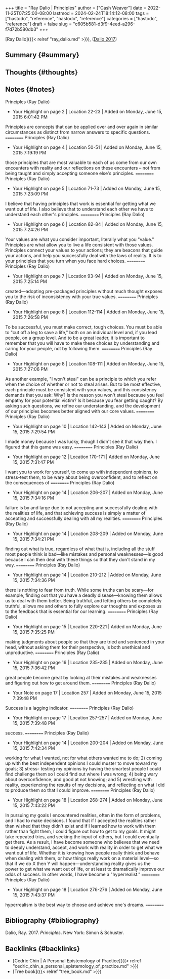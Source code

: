 +++
title = "Ray Dalio | Principles"
author = ["Cash Weaver"]
date = 2022-11-25T07:25:00-08:00
lastmod = 2024-02-24T18:14:12-08:00
tags = ["hastodo", "reference", "hastodo", "reference"]
categories = ["hastodo", "reference"]
draft = false
slug = "c605b581-d3f9-4eed-a296-f7d72b580db3"
+++

[Ray Dalio]({{< relref "ray_dalio.md" >}}), (<a href="#citeproc_bib_item_1">Dalio 2017</a>)


## Summary {#summary}


## Thoughts {#thoughts}


## Notes {#notes}

﻿Principles (Ray Dalio)

-   Your Highlight on page 2 | Location 22-23 | Added on Monday, June 15, 2015 6:01:42 PM

Principles are concepts that can be applied over and over again in similar circumstances as distinct from narrow answers to specific questions.
`========`
﻿Principles (Ray Dalio)

-   Your Highlight on page 4 | Location 50-51 | Added on Monday, June 15, 2015 7:19:19 PM

those principles that are most valuable to each of us come from our own encounters with reality and our reflections on these encounters – not from being taught and simply accepting someone else's principles.
`========`
﻿Principles (Ray Dalio)

-   Your Highlight on page 5 | Location 71-73 | Added on Monday, June 15, 2015 7:23:09 PM

I believe that having principles that work is essential for getting what we want out of life. I also believe that to understand each other we have to understand each other's principles.
`========`
﻿Principles (Ray Dalio)

-   Your Highlight on page 6 | Location 82-84 | Added on Monday, June 15, 2015 7:24:26 PM

Your values are what you consider important, literally what you "value." Principles are what allow you to live a life consistent with those values. Principles connect your values to your actions; they are beacons that guide your actions, and help you successfully deal with the laws of reality. It is to your principles that you turn when you face hard choices.
`========`
﻿Principles (Ray Dalio)

-   Your Highlight on page 7 | Location 93-94 | Added on Monday, June 15, 2015 7:25:14 PM

created—adopting pre-packaged principles without much thought exposes you to the risk of inconsistency with your true values.
`========`
﻿Principles (Ray Dalio)

-   Your Highlight on page 8 | Location 112-114 | Added on Monday, June 15, 2015 7:26:58 PM

To be successful, you must make correct, tough choices. You must be able to "cut off a leg to save a life," both on an individual level and, if you lead people, on a group level. And to be a great leader, it is important to remember that you will have to make these choices by understanding and caring for your people, not by following them.
`========`
﻿Principles (Ray Dalio)

-   Your Highlight on page 8 | Location 108-111 | Added on Monday, June 15, 2015 7:27:06 PM

As another example, "I won't steal" can be a principle to which you refer when the choice of whether or not to steal arises. But to be most effective, each principle must be consistent with your values, and this consistency demands that you ask: Why? Is the reason you won't steal because you feel empathy for your potential victim? Is it because you fear getting caught? By asking such questions, we refine our understanding, and the development of our principles becomes better aligned with our core values.
`========`
﻿Principles (Ray Dalio)

-   Your Highlight on page 10 | Location 142-143 | Added on Monday, June 15, 2015 7:29:54 PM

I made money because I was lucky, though I didn't see it that way then. I figured that this game was easy.
`========`
﻿Principles (Ray Dalio)

-   Your Highlight on page 12 | Location 170-171 | Added on Monday, June 15, 2015 7:31:47 PM

I want you to work for yourself, to come up with independent opinions, to stress-test them, to be wary about being overconfident, and to reflect on the consequences of
`========`
﻿Principles (Ray Dalio)

-   Your Highlight on page 14 | Location 206-207 | Added on Monday, June 15, 2015 7:34:16 PM

failure is by and large due to not accepting and successfully dealing with the realities of life, and that achieving success is simply a matter of accepting and successfully dealing with all my realities.
`========`
﻿Principles (Ray Dalio)

-   Your Highlight on page 14 | Location 208-209 | Added on Monday, June 15, 2015 7:34:21 PM

finding out what is true, regardless of what that is, including all the stuff most people think is bad—like mistakes and personal weaknesses—is good because I can then deal with these things so that they don't stand in my way.
`========`
﻿Principles (Ray Dalio)

-   Your Highlight on page 14 | Location 210-212 | Added on Monday, June 15, 2015 7:34:36 PM

there is nothing to fear from truth. While some truths can be scary—for example, finding out that you have a deadly disease—knowing them allows us to deal with them better. Being truthful, and letting others be completely truthful, allows me and others to fully explore our thoughts and exposes us to the feedback that is essential for our learning.
`========`
﻿Principles (Ray Dalio)

-   Your Highlight on page 15 | Location 220-221 | Added on Monday, June 15, 2015 7:35:25 PM

making judgments about people so that they are tried and sentenced in your head, without asking them for their perspective, is both unethical and unproductive.
`========`
﻿Principles (Ray Dalio)

-   Your Highlight on page 16 | Location 235-235 | Added on Monday, June 15, 2015 7:36:42 PM

great people become great by looking at their mistakes and weaknesses and figuring out how to get around them.
`========`
﻿Principles (Ray Dalio)

-   Your Note on page 17 | Location 257 | Added on Monday, June 15, 2015 7:39:48 PM

Success is a lagging indicator.
`========`
﻿Principles (Ray Dalio)

-   Your Highlight on page 17 | Location 257-257 | Added on Monday, June 15, 2015 7:39:48 PM

success.
`========`
﻿Principles (Ray Dalio)

-   Your Highlight on page 14 | Location 200-204 | Added on Monday, June 15, 2015 7:42:34 PM

working for what I wanted, not for what others wanted me to do; 2) coming up with the best independent opinions I could muster to move toward my goals; 3) stress- testing my opinions by having the smartest people I could find challenge them so I could find out where I was wrong; 4) being wary about overconfidence, and good at not knowing; and 5) wrestling with reality, experiencing the results of my decisions, and reflecting on what I did to produce them so that I could improve.
`========`
﻿Principles (Ray Dalio)

-   Your Highlight on page 18 | Location 268-274 | Added on Monday, June 15, 2015 7:43:22 PM

In pursuing my goals I encountered realities, often in the form of problems, and I had to make decisions. I found that if I accepted the realities rather than wished that they didn't exist and if I learned how to work with them rather than fight them, I could figure out how to get to my goals. It might take repeated tries, and seeking the input of others, but I could eventually get there. As a result, I have become someone who believes that we need to deeply understand, accept, and work with reality in order to get what we want out of life. Whether it is knowing how people really think and behave when dealing with them, or how things really work on a material level—so that if we do X then Y will happen—understanding reality gives us the power to get what we want out of life, or at least to dramatically improve our odds of success. In other words, I have become a "hyperrealist."
`========`
﻿Principles (Ray Dalio)

-   Your Highlight on page 18 | Location 276-276 | Added on Monday, June 15, 2015 7:43:37 PM

hyperrealism is the best way to choose and achieve one's dreams.
`========`


## Bibliography {#bibliography}

<style>.csl-entry{text-indent: -1.5em; margin-left: 1.5em;}</style><div class="csl-bib-body">
  <div class="csl-entry"><a id="citeproc_bib_item_1"></a>Dalio, Ray. 2017. <i>Principles</i>. New York: Simon &#38; Schuster.</div>
</div>


## Backlinks {#backlinks}

-   [Cedric Chin | A Personal Epistemology of Practice]({{< relref "cedric_chin_a_personal_epistemology_of_practice.md" >}})
-   [Tree book]({{< relref "tree_book.md" >}})
